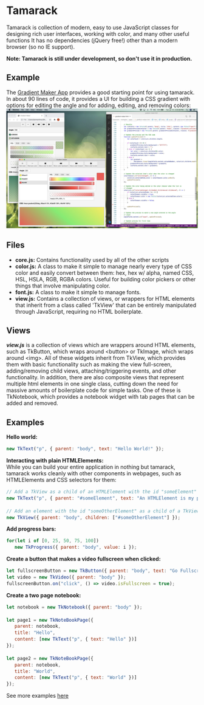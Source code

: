 # Tamarack
Tamarack is collection of modern, easy to use JavaScript classes for designing rich user interfaces, working with color, and many other useful functions It has no dependencies (jQuery free!) other than a modern browser (so no IE support). 

**Note: Tamarack is still under development, so don't use it in production.**

## Example  
The [Gradient Maker App](https://github.com/ianmartinez/tamarack/blob/master/examples/apps/gradient-maker.html) provides a good starting point for using tamarack. In about 90 lines of code, it provides a UI for building a CSS gradient with options for editing the angle and for adding, editing, and removing colors:     
![](https://raw.githubusercontent.com/ianmartinez/tamarack/master/Screenshot.jpg?raw=true)

## Files   
- **core.js:** Contains functionality used by all of the other scripts
- **color.js:** A class to make it simple to manage nearly every type of CSS color and easily convert between them: hex, hex w/ alpha, named CSS, HSL, HSLA, RGB, RGBA colors. Useful for building color pickers or other things that involve manipulating color.
- **font.js:** A class to make it simple to manage fonts.
- **view.js:** Contains a collection of views, or wrappers for HTML elements that inherit from a class called 'TkView' that can be entirely manipulated through JavaScript, requiring no HTML boilerplate.

## Views   
***view.js*** is a collection of views which are wrappers around HTML elements, such as TkButton, which wraps around &lt;button&gt; or TkImage, which wraps around &lt;img&gt;. All of these widgets inherit from TkView, which provides them with basic functionality such as making the view full-screen, adding/removing child views, attaching/triggering events, and other functionality. In addition, there are also composite views that represent multiple html elements in one single class, cutting down the need for massive amounts of boilerplate code for simple tasks. One of these is TkNotebook, which provides a notebook widget with tab pages that can be added and removed.

## Examples   
**Hello world:**
```javascript
new TkText("p", { parent: "body", text: "Hello World!" });
```

**Interacting with plain HTMLElements:**   
While you can build your entire application in nothing but tamarack, tamarack works
cleanly with other components in webpages, such as HTMLElements and CSS selectors for them:
```javascript
// Add a TkView as a child of an HTMLElement with the id "someElement"
new TkText("p", { parent: "#someElement", text: "An HTMLElement is my parent" });

// Add an element with the id "someOtherElement" as a child of a TkView:
new TkView({ parent: "body", children: ["#someOtherElement"] });
```
        
**Add progress bars:**
```javascript
for(let i of [0, 25, 50, 75, 100])
   new TkProgress({ parent: "body", value: i });
```
     
**Create a button that makes a video fullscreen when clicked:**
```javascript
let fullscreenButton = new TkButton({ parent: "body", text: "Go Fullscreen" });
let video = new TkVideo({ parent: "body" });
fullscreenButton.on("click", () => video.isFullscreen = true);
```
     
**Create a two page notebook:**
```javascript
let notebook = new TkNotebook({ parent: "body" });

let page1 = new TkNoteBookPage({ 
   parent: notebook, 
   title: "Hello",
   content: [new TkText("p", { text: "Hello" })]
});

let page2 = new TkNoteBookPage({ 
   parent: notebook, 
   title: "World",
   content: [new TkText("p", { text: "World" })]
});
```

See more examples [here](https://ianmtz.com/Tamarack)
